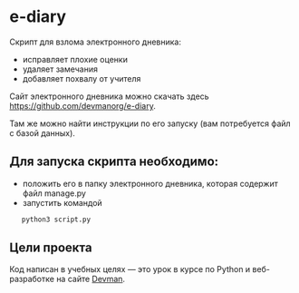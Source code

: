 # e-diary
Скрипт для взлома электронного дневника:
 - исправляет плохие оценки
 - удаляет замечания
 - добавляет похвалу от учителя

Сайт электронного дневника можно скачать здесь https://github.com/devmanorg/e-diary.

Там же можно найти инструкции по его запуску (вам потребуется файл с базой данных).

## Для запуска скрипта необходимо:
 - положить его в папку электронного дневника, которая содержит файл manage.py
 - запустить командой 
 ```python
    python3 script.py
 ```
 
## Цели проекта

Код написан в учебных целях — это урок в курсе по Python и веб-разработке на сайте [Devman](https://dvmn.org).
